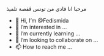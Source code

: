 مرحبا انا فادي من تونس ڨفصة تلميذ
- 👋 Hi, I’m @Fedismida
- 👀 I’m interested in ...
- 🌱 I’m currently learning ...
- 💞️ I’m looking to collaborate on ...
- 📫 How to reach me ...

<!---
Fedismida/Fedismida is a ✨ special ✨ repository because its `README.md` (this file) appears on your GitHub profile.
You can click the Preview link to take a look at your changes.
--->
